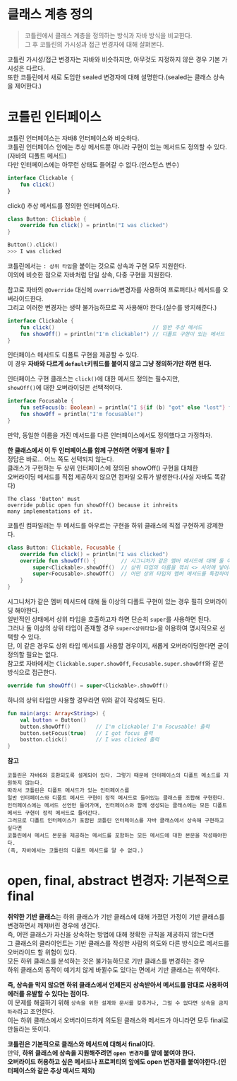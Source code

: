 클래스 계층 정의
=============
> 코틀린에서 클래스 계층을 정의하는 방식과 자바 방식을 비교한다.       
> 그 후 코틀린의 가시성과 접근 변경자에 대해 살펴본다.         
  
코틀린 가시성/접근 변경자는 자바와 비슷하지만, 아무것도 지정하지 않은 경우 기본 가시성은 다르다.      
또한 코틀린에서 새로 도입한 sealed 변경자에 대해 설명한다.(sealed는 클래스 상속을 제어한다.)       
   
# 코틀린 인터페이스   
코틀린 인터페이스는 자바8 인터페이스와 비슷하다.     
코틀린 인터페이스 안에는 추상 메서드뿐 아니라 구현이 있는 메서드도 정의할 수 있다.(자바의 디폴트 메서드)          
다만 인터페이스에는 아무런 상태도 들어갈 수 없다.(인스턴스 변수)    

```kt
interface Clickable {
    fun click()
}
```
click() 추상 메서드를 정의한 인터페이스다.     

```kt
class Button: Clickable {
    override fun click() = println("I was clicked")
}
```
```kt
Button().click()
>>> I was clicked   
```  
코틀린에서는 `: 상위 타입`을 붙이는 것으로 상속과 구현 모두 지원한다.           
이외에 비슷한 점으로 자바처럼 단일 상속, 다중 구현을 지원한다.          

참고로 자바의 `@Override` 대신에 `override`변경자를 사용하여 프로퍼티나 메서드를 오버라이드한다.   
그리고 이러한 변경자는 생략 불가능하므로 꼭 사용해야 한다.(실수를 방지해준다.)   

```kt
interface Clickable {
    fun click()                               // 일반 추상 메서드 
    fun showOff() = println("I'm clickable!") // 디폴트 구현이 있는 메서드 
}
```   
인터페이스 메서드도 디폴트 구현을 제공할 수 있다.      
이 경우 **자바와 다르게 `default`키워드를 붙이지 않고 그냥 정의하기만 하면 된다.**        

인터페이스 구현 클래스는 `click()`에 대한 메서드 정의는 필수지만,   
`showOff()`에 대한 오버라이딩은 선택적이다.        
     
```kt
interface Focusable {
    fun setFocus(b: Boolean) = println("I ${if (b) "got" else "lost"} focus.")
    fun showOff = println("I'm focusable!")
}
```
만약, 동일한 이름을 가진 메서드를 다른 인터페이스에서도 정의했다고 가정하자.    
     
**한 클래스에서 이 두 인터페이스를 함께 구현하면 어떻게 될까? 🤔**          
정답은 바로... 어느 쪽도 선택되지 않는다.         
클래스가 구현하는 두 상위 인터페이스에 정의된 showOff() 구현을 대체한        
오버라이딩 메서드를 직접 제공하지 않으면 컴파일 오류가 발생한다.(사실 자바도 똑같다)           

```
The class 'Button' must 
override public open fun showOff() because it inhreits  
many implementations of it.
```
코틀린 컴파일러는 두 메서드를 아우르는 구현을 하위 클래스에 직접 구현하게 강제한다.    

```kt
class Button: Clickable, Focusable {
    override fun click() = println("I was clicked")
    override fun showOff() {        // 시그니처가 같은 멤버 메서드에 대해 둘 이상의 디폴트 구현이 있는 경우 필히 오버라이딩 해야한다.
        super<Clickable>.showOff()  // 상위 타입의 이름을 꺾쇠 <> 사이에 넣어서 super를 지정하면      
        super<Focusable>.showOff()  // 어떤 상위 타입의 멤버 메서드를 특정하여 호출할 수 있다.      
    }
}
```
시그니처가 같은 멤버 메서드에 대해 둘 이상의 디폴트 구현이 있는 경우 필히 오버라이딩 해야한다.          
일반적인 상태에서 상위 타입을 호출하고자 하면 단순히 `super`를 사용하면 된다.            
그러나 둘 이상의 상위 타입이 존재할 경우 `super<상위타입>`을 이용하여 명시적으로 선택할 수 있다.         
단, 이 같은 경우도 상위 타입 메서드를 사용할 경우이지, 새롭게 오버라이딩한다면 굳이 정의할 필요는 없다.    
참고로 자바에서는 `Clickable.super.showOff`, `Focusable.super.showOff`와 같은 방식으로 접근한다.      

```kt
override fun showOff() = super<Clickable>.showOff()    
```
하나의 상위 타입만 사용할 경우라면 위와 같이 작성해도 된다.   

```kt
fun main(args: Array<String>) {
    val button = Button()
    button.showOff()        // I'm clickable! I'm Focusable! 출력
    button.setFocus(true)   // I got focus 출력 
    bostton.click()         // I was clicked 출력
}
```
  
**참고**    
```
코틀린은 자바6와 호환되도록 설계되어 있다. 그렇기 때문에 인터페이스의 디폴트 메소드를 지원하지 않는다.      
따라서 코틀린은 디폴트 메서드가 있는 인터페이스를      
일반 인터페이스와 디폴트 메서드 구현이 정적 메서드로 들어있는 클래스를 조합해 구현한다.     
인터페이스에는 메서드 선언만 들어가며, 인터페이스와 함께 생성되는 클래스에는 모든 디폴트 메서드 구현이 정적 메서드로 들어간다.      
그러므로 디폴트 인터페이스가 포함된 코틀린 인터페이스를 자바 클래스에서 상속해 구현하고 싶다면     
코틀린에서 메서드 본문을 제공하는 메서드를 포함하는 모든 메서드에 대한 본문을 작성해야한다.    
(즉, 자바에서는 코틀린의 디폴트 메서드를 알 수 없다.)   
```

# open, final, abstract 변경자: 기본적으로 final
**취약한 기반 클래스**는 하위 클래스가 기반 클래스에 대해 가졌던 가정이 기반 클래스를 변경하면서 깨져버린 경우에 생긴다.       
즉, 어떤 클래스가 자신을 상속하는 방법에 대해 정확한 규칙을 제공하지 않는다면      
그 클래스의 클라이언트는 기반 클래스를 작성한 사람의 의도와 다른 방식으로 메서드를 오버라이드 할 위험이 있다.       
모든 하위 클래스를 분석하는 것은 불가능하므로 기반 클래스를 변경하는 경우        
하위 클래스의 동작이 예기치 않게 바뀔수도 있다는 면에서 기반 클래스는 취약하다.       

**즉, 상속을 막지 않으면 하위 클래스에서 언제든지 상속받아서 메서드를 맘대로 사용하여 에러를 유발할 수 있다는 점이다.**          
이 문제를 해결하기 위해 `상속을 위한 설계와 문서를 갖추거나, 그럴 수 없다면 상속을 금지하라`라고 조언한다.          
이는 하위 클래스에서 오버라이드하게 의도된 클래스와 메서드가 아니라면 모두 final로 만들라는 뜻이다.      
         
**코틀린은 기본적으로 클래스와 메서드에 대해서 final이다.**                 
만약, **하위 클래스에 상속을 지원해주려면 `open 변경자`를 앞에 붙여야 한다.**          
**오버라이드 허용하고 싶은 메서드나 프로퍼티의 앞에도 open 변경자를 붙여야한다.(인터페이스와 같은 추상 메서드 제외)**         














    

